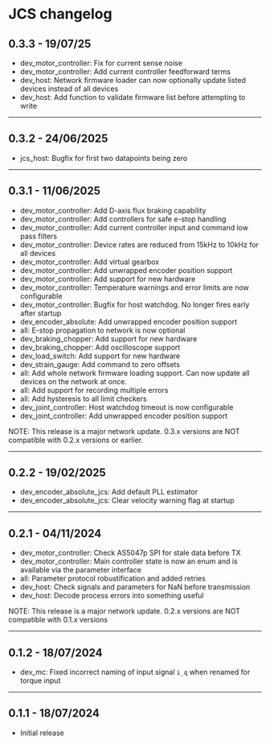 # JCS changelog

## 0.3.3 - 19/07/25
- dev_motor_controller: Fix for current sense noise
- dev_motor_controller: Add current controller feedforward terms
- dev_host: Network firmware loader can now optionally update listed devices instead of all devices
- dev_host: Add function to validate firmware list before attempting to write

---

## 0.3.2 - 24/06/2025
- jcs_host: Bugfix for first two datapoints being zero

---

## 0.3.1 - 11/06/2025
- dev_motor_controller: Add D-axis flux braking capability
- dev_motor_controller: Add controllers for safe e-stop handling
- dev_motor_controller: Add current controller input and command low pass filters
- dev_motor_controller: Device rates are reduced from 15kHz to 10kHz for all devices
- dev_motor_controller: Add virtual gearbox
- dev_motor_controller: Add unwrapped encoder position support
- dev_motor_controller: Add support for new hardware
- dev_motor_controller: Temperature warnings and error limits are now configurable
- dev_motor_controller: Bugfix for host watchdog. No longer fires early after startup
- dev_encoder_absolute: Add unwrapped encoder position support
- all: E-stop propagation to network is now optional
- dev_braking_chopper: Add support for new hardware
- dev_braking_chopper: Add oscilloscope support
- dev_load_switch: Add support for new hardware
- dev_strain_gauge: Add command to zero offsets
- all: Add whole network firmware loading support. Can now update all devices on the network at once.
- all: Add support for recording multiple errors
- all: Add hysteresis to all limit checkers
- dev_joint_controller: Host watchdog timeout is now configurable
- dev_joint_controller: Add unwrapped encoder position support

NOTE: This release is a major network update. 0.3.x versions are NOT compatible with 0.2.x versions or earlier.

---

## 0.2.2 - 19/02/2025
- dev_encoder_absolute_jcs: Add default PLL estimator
- dev_encoder_absolute_jcs: Clear velocity warning flag at startup

---

## 0.2.1 - 04/11/2024
- dev_motor_controller: Check AS5047p SPI for stale data before TX
- dev_motor_controller: Main controller state is now an enum and is available via the parameter interface
- all: Parameter protocol robustification and added retries
- dev_host: Check signals and parameters for NaN before transmission
- dev_host: Decode process errors into something useful

NOTE: This release is a major network update. 0.2.x versions are NOT compatible with 0.1.x versions

---

## 0.1.2 - 18/07/2024
- dev_mc: Fixed incorrect naming of input signal `i_q` when renamed for torque input

---

## 0.1.1 - 18/07/2024
- Initial release

